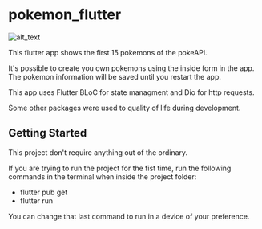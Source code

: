 # pokemon_flutter

![alt_text](https://icon-library.com/images/pokemon-ball-icon/pokemon-ball-icon-16.jpg)

This flutter app shows the first 15 pokemons of the pokeAPI.

It's possible to create you own pokemons using the inside form in the app. The pokemon information will be saved until you restart the app.

This app uses Flutter BLoC for state managment and Dio for http requests.

Some other packages were used to quality of life during development.

## Getting Started

This project don't require anything out of the ordinary.

If you are trying to run the project for the fist time, run the following commands in the terminal when inside the project folder:

- flutter pub get
- flutter run

You can change that last command to run in a device of your preference.
